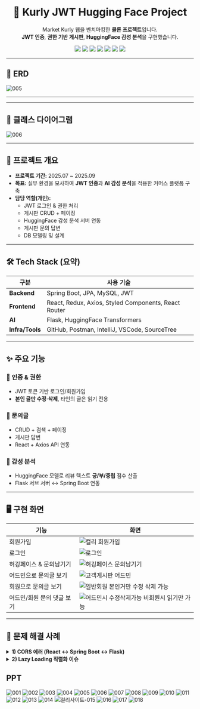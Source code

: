 <!-- 헤더: 타이틀 + 배지 (가운데 정렬) -->
<h1 align="center">🛒 Kurly JWT Hugging Face Project</h1>
<p align="center">
  Market Kurly 웹을 벤치마킹한 <b>클론 프로젝트</b>입니다.<br/>
  <b>JWT 인증</b>, <b>권한 기반 게시판</b>, <b>HuggingFace 감성 분석</b>을 구현했습니다.
</p>

<p align="center">
  <img src="https://img.shields.io/badge/Java-ED8B00?style=flat&logo=openjdk&logoColor=white"/>
  <img src="https://img.shields.io/badge/SpringBoot-6DB33F?style=flat&logo=springboot&logoColor=white"/>
  <img src="https://img.shields.io/badge/React-61DAFB?style=flat&logo=react&logoColor=black"/>
  <img src="https://img.shields.io/badge/MySQL-4479A1?style=flat&logo=mysql&logoColor=white"/>
  <img src="https://img.shields.io/badge/JWT-000000?style=flat&logo=jsonwebtokens&logoColor=white"/>
  <img src="https://img.shields.io/badge/HuggingFace-FFD21E?style=flat&logo=huggingface&logoColor=black"/>
  <img src="https://img.shields.io/badge/GitHub-181717?style=flat&logo=github&logoColor=white"/>
</p>

---

## 🔗 ERD
 ![005](https://github.com/user-attachments/assets/7841e313-231c-476b-ac83-59add53275f1)


---
---

## 🔗 클래스 다이어그램
 ![006](https://github.com/user-attachments/assets/28a15f9a-6586-40cf-a7a8-099d9f43314a)


---

## 📖 프로젝트 개요
- **프로젝트 기간:** 2025.07 ~ 2025.09  
- **목표:** 실무 환경을 모사하여 <b>JWT 인증</b>과 <b>AI 감성 분석</b>을 적용한 커머스 플랫폼 구축  
- **담당 역할(개인):**
  - JWT 로그인 & 권한 처리
  - 게시판 CRUD + 페이징
  - HuggingFace 감성 분석 서버 연동
  - 게시판 문의 답변
  - DB 모델링 및 설계

---

## 🛠 Tech Stack (요약)

| 구분        | 사용 기술 |
|-------------|-----------|
| **Backend** | Spring Boot, JPA, MySQL, JWT |
| **Frontend** | React, Redux, Axios, Styled Components, React Router |
| **AI** | Flask, HuggingFace Transformers |
| **Infra/Tools** | GitHub, Postman, IntelliJ, VSCode, SourceTree |

---

## ✨ 주요 기능
### 🔑 인증 & 권한
- JWT 토큰 기반 로그인/회원가입  
- **본인 글만 수정·삭제**, 타인의 글은 읽기 전용

### 📝 문의글
- CRUD + 검색 + 페이징
- 게시판 답변  
- React + Axios API 연동

### 🤖 감성 분석
- HuggingFace 모델로 리뷰 텍스트 **긍/부/중립** 점수 산출  
- Flask 서브 서버 ↔ Spring Boot 연동

---

## 🖥️ 구현 화면
| 기능 | 화면 |
|---|---|
| 회원가입 | ![컬리 회원가입](https://github.com/user-attachments/assets/68755205-7a02-4697-843e-97ffca98d267) |
| 로그인 | ![로그인](https://github.com/user-attachments/assets/56c1e4d9-f675-403a-90b6-a0635b606d3e) |
| 허깅페이스 & 문의남기기 | ![허깅페이스 문의남기기](https://github.com/user-attachments/assets/41fb0946-2f83-4710-87a1-58eec46ae1c3) |
| 어드민으로 문의글 보기 | ![고객게시판 어드민](https://github.com/user-attachments/assets/8276f1ba-86ca-4c8d-ab7b-f38af7eef61c) |
| 회원으로 문의글 보기 | ![일반회원 본인거만 수정 삭제 가능](https://github.com/user-attachments/assets/0956d301-1997-4b5a-9eda-fcff36fbdf6f) |
| 어드민/회원 문의 댓글 보기 | ![어드민시 수정삭제가능 비회원시 읽기만 가능](https://github.com/user-attachments/assets/66e840df-ef4f-4cce-8113-e02aab5c2057) |

---


## 🧩 문제 해결 사례

<details>
  <summary><b>1) CORS 에러 (React ↔ Spring Boot ↔ Flask)</b></summary><br>

**문제 상황**  
- React → Spring Boot, Spring Boot → Flask 요청 시 CORS 에러 발생  
- 브라우저에서 API 응답이 차단되어 데이터 교환 불가  

**해결 과정**  
- `CorsConfigurationSource`를 SecurityConfig에 등록  
- `allowedOrigins`, `allowedMethods`를 명확히 지정  
- OPTIONS 프리플라이트 요청까지 허용 처리  

**결과 및 학습점**  
- 3단 구조에서도 정상 통신 가능  
- 단순히 “CORS 허용”이 아니라, 보안과 편의를 모두 고려해야 함을 학습
</details>

<details>
  <summary><b>2) Lazy Loading 직렬화 이슈</b></summary><br>

**문제 상황**  
- `Board` 조회 시 `author` / `answer`가 `LazyInitializationException` 또는 `ByteBuddyInterceptor`로 직렬화 실패  
- 프론트로 JSON 응답이 내려가지 않음  

**해결 과정**  
- 상세 조회 시 Fetch Join(`findByIdWithAuthorAndAnswer`)으로 필요한 엔티티를 한 번에 로딩  
- 목록 조회는 DTO Projection(`BoardListItemResponse`)으로 변환해 Proxy 제거  

**결과 및 학습점**  
- 불필요한 Lazy Loading 문제 제거, API 안정화  
- “조회용 DTO 분리”가 유지보수와 성능에 필수적임을 체감
</details>




## PPT
![001](https://github.com/user-attachments/assets/d2b93927-3403-40f3-b5e2-671c2e52c22f)
![002](https://github.com/user-attachments/assets/e1705a8d-b064-4832-8ed4-0b0c8c4d108f)
![003](https://github.com/user-attachments/assets/89807741-8804-4356-a81d-fc7bc2139df7)
![004](https://github.com/user-attachments/assets/249de712-7b75-46bb-9b1b-d6b7667261fa)
![005](https://github.com/user-attachments/assets/033b3c63-ed04-496f-88b2-2a4df83252ef)
![006](https://github.com/user-attachments/assets/28a15f9a-6586-40cf-a7a8-099d9f43314a)
![007](https://github.com/user-attachments/assets/d0c48505-ee4f-490a-b966-372d7dce636b)
![008](https://github.com/user-attachments/assets/bca957bc-baa2-4d70-9b29-467585a99cf5)
![009](https://github.com/user-attachments/assets/7ccde844-54fb-4bf4-b1b4-0a88b1b1da6d)
![010](https://github.com/user-attachments/assets/4c61e995-7459-4f7b-abf7-dd4a754df4e3)
![011](https://github.com/user-attachments/assets/9770a8fe-c9ae-494f-b356-7ef41d94740c)
![012](https://github.com/user-attachments/assets/5711b433-ed5a-41ec-a0f5-3a60e27d2904)
![013](https://github.com/user-attachments/assets/8ac5c55a-733c-48ee-9326-e082e37582cf)
![014](https://github.com/user-attachments/assets/a8c99e6a-5626-42cd-8f38-1a288e0f599e)
![컬리사이트-015](https://github.com/user-attachments/assets/c79d7b3f-decc-47f4-93a3-936101f455bb)
![016](https://github.com/user-attachments/assets/86529541-1a8e-46e7-a6bc-230fb63ba905)
![017](https://github.com/user-attachments/assets/87eea1a6-8797-4ad9-b8e2-891b2a1aed9c)
![018](https://github.com/user-attachments/assets/0b8c590c-0c1b-4c3a-8b6f-3a7ddd3bffca)


